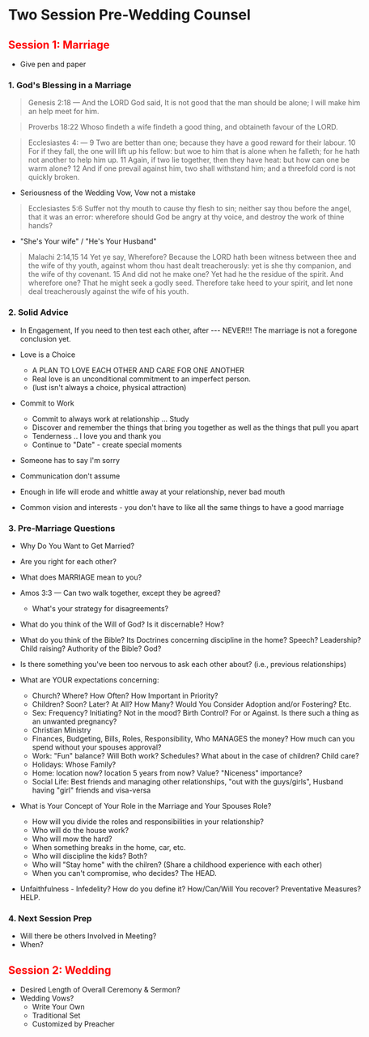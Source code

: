 <style>h2 {color: red;} body {max-width: 700px;}</style>

# Two Session Pre-Wedding Counsel

<!-- ---------------------------- -->
<!-- --------SESSION #1 --------- -->
<!-- ---------------------------- -->

## Session 1: Marriage

- Give pen and paper

### 1. God's Blessing in a Marriage

> Genesis 2:18 &mdash; And the LORD God said, It is not good that the man should be alone; I will make him an help meet for him.

> Proverbs 18:22 Whoso findeth a wife findeth a good thing, and obtaineth favour of the LORD.

> Ecclesiastes 4: &mdash; 9 Two are better than one; because they have a good reward for their labour. 10 For if they fall, the one will lift up his fellow: but woe to him that is alone when he falleth; for he hath not another to help him up. 11 Again, if two lie together, then they have heat: but how can one be warm alone? 12 And if one prevail against him, two shall withstand him; and a threefold cord is not quickly broken.

- Seriousness of the Wedding Vow, Vow not a mistake

> Ecclesiastes 5:6 Suffer not thy mouth to cause thy flesh to sin; neither say thou before the angel, that it was an error: wherefore should God be angry at thy voice, and destroy the work of thine hands?

- "She's Your wife" / "He's Your Husband"

> Malachi 2:14,15 14 Yet ye say, Wherefore? Because the LORD hath been witness between thee and the wife of thy youth, against whom thou hast dealt treacherously: yet is she thy companion, and the wife of thy covenant. 15 And did not he make one? Yet had he the residue of the spirit. And wherefore one? That he might seek a godly seed. Therefore take heed to your spirit, and let none deal treacherously against the wife of his youth.

### 2. Solid Advice

- In Engagement, If you need to then test each other, after --- NEVER!!! The marriage is not a foregone conclusion yet.
- Love is a Choice 
	- A PLAN TO LOVE EACH OTHER AND CARE FOR ONE ANOTHER 
	- Real love is an unconditional commitment to an imperfect person.
	- (lust isn't always a choice, physical attraction)
- Commit to Work 
	- Commit to always work at relationship ... Study
	- Discover and remember the things that bring you together as well as the things that pull you apart
	- Tenderness .. I love you and thank you
	- Continue to "Date" - create special moments

- Someone has to say I'm sorry
- Communication don't assume
- Enough in life will erode and whittle away at your relationship, never bad mouth
- Common vision and interests - you don't have to like all the same things to have a good marriage

### 3. Pre-Marriage Questions

- Why Do You Want to Get Married?
- Are you right for each other?
- What does MARRIAGE mean to you?
- Amos 3:3 &mdash; Can two walk together, except they be agreed?
	- What's your strategy for disagreements?
- What do you think of the Will of God? Is it discernable? How?
- What do you think of the Bible? Its Doctrines concerning discipline in the home? Speech? Leadership? Child raising? Authority of the Bible? God?
- Is there something you've been too nervous to ask each other about? (i.e., previous relationships)
- What are YOUR expectations concerning:
	- Church? Where? How Often? How Important in Priority? 
	- Children? Soon? Later? At All? How Many? Would You Consider Adoption and/or Fostering? Etc.
	- Sex: Frequency? Initiating? Not in the mood? Birth Control? For or Against. Is there such a thing as an unwanted pregnancy? 
	- Christian Ministry
	- Finances, Budgeting, Bills, Roles, Responsibility, Who MANAGES the money? How much can you spend without your spouses approval?
	- Work: "Fun" balance? Will Both work? Schedules? What about in the case of children? Child care?
	- Holidays: Whose Family? 
	- Home: location now? location 5 years from now? Value? "Niceness" importance?
	- Social Life: Best friends and managing other relationships, "out with the guys/girls", Husband having "girl" friends and visa-versa
- What is Your Concept of Your Role in the Marriage and Your Spouses Role? 
	- How will you divide the roles and responsibilities in your relationship?
	- Who will do the house work?
	- Who will mow the hard?
	- When something breaks in the home, car, etc.
	- Who will discipline the kids? Both?
	- Who will "Stay home" with the chilren? (Share a childhood experience with each other)
	- When you can't compromise, who decides? The HEAD.

- Unfaithfulness - Infedelity? How do you define it? How/Can/Will You recover? Preventative Measures? HELP.

### 4. Next Session Prep

- Will there be others Involved in Meeting?
- When?

<!-- ---------------------------- -->
<!-- --------SESSION #2 --------- -->
<!-- ---------------------------- -->
## Session 2: Wedding

- Desired Length of Overall Ceremony & Sermon?
- Wedding Vows?
	- Write Your Own
	- Traditional Set
	- Customized by Preacher











